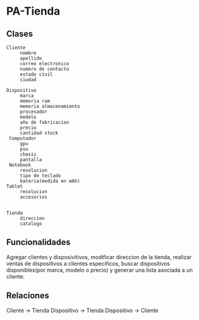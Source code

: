 # PA-Tienda

## Clases
	Cliente
		 nombre
		 apellido
		 correo electronico
		 numero de contacto
		 estado civil
		 ciudad	

	Dispositivo
		 marca
		 memoria ram
		 memoria almacenamiento
		 procesador
		 modelo
		 año de fabricacion
		 precio
		 cantidad stock
	 Computador
		 gpu
		 psu
		 chasis
		 pantalla
	 Notebook
		 resolucion
		 tipo de teclado
		 bateria(medida en mAh)
	Tablet
		 resolucion
		 accesorios


	Tienda
		 direccion
		 catalogo

## Funcionalidades

Agregar clientes y disposivitivos, modificar direccion de la tienda, realizar ventas de dispositivos a clientes especificos, buscar dispositivos disponibles(por marca, modelo o precio) y generar una lista asociada a un cliente.

## Relaciones

 Cliente -> Tienda
 Dispositivo -> Tienda
 Dispositivo -> Cliente
